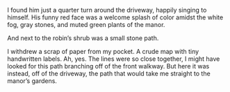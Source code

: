 I found him just a quarter turn around the driveway, happily singing to himself. His funny red face was a welcome splash of color amidst the white fog, gray stones, and muted green plants of the manor.

And next to the robin’s shrub was a small stone path.

I withdrew a scrap of paper from my pocket. A crude map with tiny handwritten labels. Ah, yes. The lines were so close together, I might have looked for this path branching off of the front walkway. But here it was instead, off of the driveway, the path that would take me straight to the manor’s gardens. 
